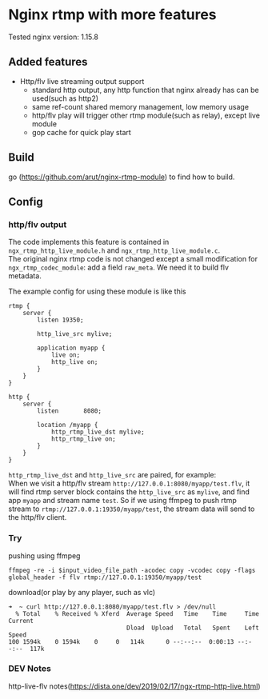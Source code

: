 # Nginx rtmp with more features

Tested nginx version: 1.15.8    

## Added features

* Http/flv live streaming output support
  * standard http output, any http function that nginx already has can be used(such as http2)
  * same ref-count shared memory management, low memory usage
  * http/flv play will trigger other rtmp module(such as relay), except live module
  * gop cache for quick play start

## Build

go (https://github.com/arut/nginx-rtmp-module) to find how to build.

## Config

### http/flv output

The code implements this feature is contained in `ngx_rtmp_http_live_module.h` and
`ngx_rtmp_http_live_module.c`.     
The original nginx rtmp code is not changed except a small modification for `ngx_rtmp_codec_module`: add a field `raw_meta`. We need it to build flv metadata.

The example config for using these module is like this
```
rtmp {
    server {
        listen 19350;

        http_live_src mylive;

        application myapp {
            live on; 
            http_live on; 
        }   
    }   
}

http {
    server {
        listen       8080;

        location /myapp {
            http_rtmp_live_dst mylive;
            http_rtmp_live on;
        }
    }
}
```

`http_rtmp_live_dst` and `http_live_src` are paired, for example:    
When we visit a http/flv stream `http://127.0.0.1:8080/myapp/test.flv`, it will find rtmp server block contains the `http_live_src` as `mylive`, and find app `myapp` and stream name `test`.
So if we using ffmpeg to push rtmp stream to `rtmp://127.0.0.1:19350/myapp/test`,  the stream data will send to the http/flv client.

### Try

pushing using ffmpeg

```
ffmpeg -re -i $input_video_file_path -acodec copy -vcodec copy -flags global_header -f flv rtmp://127.0.0.1:19350/myapp/test
```

download(or play by any player, such as vlc)

```
➜  ~ curl http://127.0.0.1:8080/myapp/test.flv > /dev/null
  % Total    % Received % Xferd  Average Speed   Time    Time     Time  Current
                                 Dload  Upload   Total   Spent    Left  Speed
100 1594k    0 1594k    0     0   114k      0 --:--:--  0:00:13 --:--:--  117k
```

### DEV Notes

http-live-flv notes(https://dista.one/dev/2019/02/17/ngx-rtmp-http-live.html)
